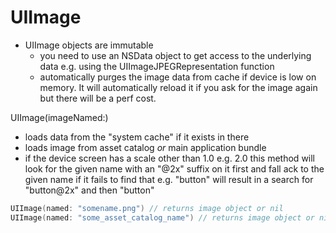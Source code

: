 # UIImage

* UIImage objects are immutable
    * you need to use an NSData object to get access to the underlying data
      e.g. using the  UIImageJPEGRepresentation function
    * automatically purges the image data from cache if device is low on
      memory. It will automatically reload it if you ask for the image again
      but there will be a perf cost.

UIImage(imageNamed:)

* loads data from the "system cache" if it exists in there
* loads image from asset catalog _or_ main application bundle
* if the device screen has a scale other than 1.0 e.g. 2.0 this method will look for the given name with an "@2x" suffix on it first and fall ack to the given name if it fails to find that e.g. "button" will result in a search for "button@2x" and then "button"

```swift
UIImage(named: "somename.png") // returns image object or nil
UIImage(named: "some_asset_catalog_name") // returns image object or nil
```

